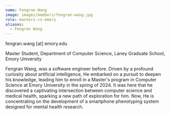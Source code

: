 ```yaml
---
name: Fengran Wang
image: images/members/fengran-wang.jpg
role: masters-cs-emory
aliases:
  - Fengran Wang
---
```


fengran.wang [at] emory.edu

Master Student, Department of Computer Science, Laney Graduate School, Emory University

Fengran Wang, was a software engineer before. Driven by a profound curiosity about artificial intelligence, He embarked on a pursuit to deepen his knowledge, leading him to enroll in a Master's program in Computer Science at Emory University in the spring of 2024. It was here that he discovered a captivating intersection between computer science and medical health, sparking a new path of exploration for him. Now, He is concentrating on the development of a smartphone phenotyping system designed for mental health research.
